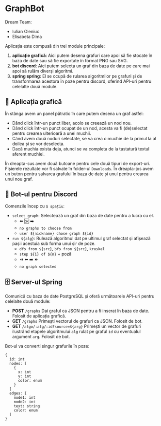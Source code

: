 # GraphBot

Dream Team:

- Iulian Oleniuc
- Elisabeta Dima

Aplicația este compusă din trei module principale:

1. **aplicație grafică**: Aici putem desena grafuri care apoi să fie stocate în baza de date sau să fie exportate în format PNG sau SVG.
2. **bot discord**: Aici putem selecta un graf din baza de date pe care mai apoi să rulăm diverși algoritmi.
3. **spring spring**: El se ocupă de rularea algoritmilor pe grafuri și de transformarea acestora în poze pentru discord, oferind API-uri pentru celelalte două module.

## 🎨 Aplicația grafică

În stânga avem un panel pătratic în care putem desena un graf astfel:

- Dând click într-un punct liber, acolo se creează un nod nou.
- Dând click într-un punct ocupat de un nod, acesta va fi (de)selectat pentru crearea ulterioară a unei muchii.
- Când avem două noduri selectate, se va crea o muchie de la primul la al doilea și se vor deselecta.
- Dacă muchia exista deja, atunci se va completa de la tastatură textul aferent muchiei.

În dreapta-sus avem două butoane pentru cele două tipuri de export-uri. Fișierele rezultate vor fi salvate în folder-ul `Downloads`. În dreapta-jos avem un buton pentru salvarea grafului în baza de date și unul pentru crearea unui nou graf.

## 🤖 Bot-ul pentru Discord

Comenzile încep cu `$ spațiu`:

- `select graph`: Selectează un graf din baza de date pentru a lucra cu el.
    - ⬅️ 🆗 ➡️
    - `no graphs to choose from`
    - `user ${nickname} chose graph ${id}`
- `run ${alg}`: Rulează algoritmul dat pe ultimul graf selectat și afișează pașii acestuia sub forma unui șir de poze.
    - `dfs from ${src}`, `bfs from ${src}`, `kruskal`
    - `step ${i} of ${n}` + poză
    - ⏪ ⬅️ ➡️ ⏩
    - `no graph selected`

## 🗄️ Server-ul Spring

Comunică cu baza de date PostgreSQL și oferă următoarele API-uri pentru celelalte două module:

- **POST** `/graphs` Dai graful ca JSON pentru a fi inserat în baza de date. Folosit de aplicația grafică.
- **GET** `/graphs` Primești vectorul de grafuri ca JSON. Folosit de bot.
- **GET** `/algo/:alg/:id?source=${arg}` Primești un vector de grafuri ilustrând etapele algoritmului `alg` rulat pe graful `id` cu eventualul argument `arg`. Folosit de bot.

Bot-ul va converti singur grafurile în poze:

```
{
  id: int
  nodes: [
    {
      x: int
      y: int
      color: enum
    }
  ]
  edges: [
    node1: int
    node2: int
    text: string
    color: enum
  ]
}
```
